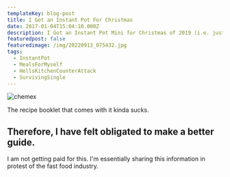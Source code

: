 ```yaml
---
templateKey: blog-post
title: I Got an Instant Pot For Christmas
date: 2017-01-04T15:04:10.000Z
description: I Got an Instant Pot Mini for Christmas of 2019 (i.e. just before Covid era)
featuredpost: false
featuredimage: /img/20220913_075432.jpg
tags:
  - InstantPot
  - MealsForMyself
  - HellsKitchenCounterAttack
  - SurvivingSingle
---
```

![chemex](/img/chemex.jpg)

The recipe booklet that comes with it kinda sucks.

## Therefore, I have felt obligated to make a better guide.

I am not getting paid for this. I'm essentially sharing this information in protest of the fast food industry.